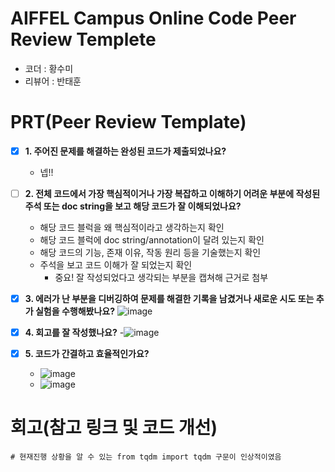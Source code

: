 # AIFFEL Campus Online Code Peer Review Templete
- 코더 : 황수미
- 리뷰어 : 반태훈


# PRT(Peer Review Template)
- [x]  **1. 주어진 문제를 해결하는 완성된 코드가 제출되었나요?**
    - 넵!!
    
- [ ]  **2. 전체 코드에서 가장 핵심적이거나 가장 복잡하고 이해하기 어려운 부분에 작성된 
주석 또는 doc string을 보고 해당 코드가 잘 이해되었나요?**
    - 해당 코드 블럭을 왜 핵심적이라고 생각하는지 확인
    - 해당 코드 블럭에 doc string/annotation이 달려 있는지 확인
    - 해당 코드의 기능, 존재 이유, 작동 원리 등을 기술했는지 확인
    - 주석을 보고 코드 이해가 잘 되었는지 확인
        - 중요! 잘 작성되었다고 생각되는 부분을 캡쳐해 근거로 첨부
        
- [x]  **3. 에러가 난 부분을 디버깅하여 문제를 해결한 기록을 남겼거나
새로운 시도 또는 추가 실험을 수행해봤나요?**
    ![image](https://github.com/user-attachments/assets/5e18fa2b-f2b5-4f9c-a9fc-5478dbb3616e)
  

        
- [x]  **4. 회고를 잘 작성했나요?**
    -![image](https://github.com/user-attachments/assets/212f8136-3bad-4f2f-87ba-ca232c68c45d)

        
- [x]  **5. 코드가 간결하고 효율적인가요?**
    - ![image](https://github.com/user-attachments/assets/df4c0632-9b54-4390-9b66-c76ef9a17612)
    - ![image](https://github.com/user-attachments/assets/4f3643ff-70d6-4c48-8336-64a6fa65f90f)



# 회고(참고 링크 및 코드 개선)
```
# 현재진행 상황을 알 수 있는 from tqdm import tqdm 구문이 인상적이였음

```

